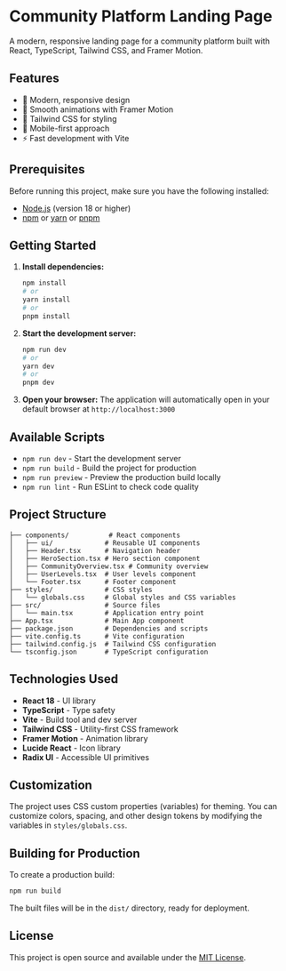 # Community Platform Landing Page

A modern, responsive landing page for a community platform built with React, TypeScript, Tailwind CSS, and Framer Motion.

## Features

- 🎨 Modern, responsive design
- 🚀 Smooth animations with Framer Motion
- 🎯 Tailwind CSS for styling
- 📱 Mobile-first approach
- ⚡ Fast development with Vite

## Prerequisites

Before running this project, make sure you have the following installed:

- [Node.js](https://nodejs.org/) (version 18 or higher)
- [npm](https://www.npmjs.com/) or [yarn](https://yarnpkg.com/) or [pnpm](https://pnpm.io/)

## Getting Started

1. **Install dependencies:**

   ```bash
   npm install
   # or
   yarn install
   # or
   pnpm install
   ```

2. **Start the development server:**

   ```bash
   npm run dev
   # or
   yarn dev
   # or
   pnpm dev
   ```

3. **Open your browser:**
   The application will automatically open in your default browser at `http://localhost:3000`

## Available Scripts

- `npm run dev` - Start the development server
- `npm run build` - Build the project for production
- `npm run preview` - Preview the production build locally
- `npm run lint` - Run ESLint to check code quality

## Project Structure

```
├── components/          # React components
│   ├── ui/             # Reusable UI components
│   ├── Header.tsx      # Navigation header
│   ├── HeroSection.tsx # Hero section component
│   ├── CommunityOverview.tsx # Community overview
│   ├── UserLevels.tsx  # User levels component
│   └── Footer.tsx      # Footer component
├── styles/             # CSS styles
│   └── globals.css     # Global styles and CSS variables
├── src/                # Source files
│   └── main.tsx        # Application entry point
├── App.tsx             # Main App component
├── package.json        # Dependencies and scripts
├── vite.config.ts      # Vite configuration
├── tailwind.config.js  # Tailwind CSS configuration
└── tsconfig.json       # TypeScript configuration
```

## Technologies Used

- **React 18** - UI library
- **TypeScript** - Type safety
- **Vite** - Build tool and dev server
- **Tailwind CSS** - Utility-first CSS framework
- **Framer Motion** - Animation library
- **Lucide React** - Icon library
- **Radix UI** - Accessible UI primitives

## Customization

The project uses CSS custom properties (variables) for theming. You can customize colors, spacing, and other design tokens by modifying the variables in `styles/globals.css`.

## Building for Production

To create a production build:

```bash
npm run build
```

The built files will be in the `dist/` directory, ready for deployment.

## License

This project is open source and available under the [MIT License](LICENSE).

